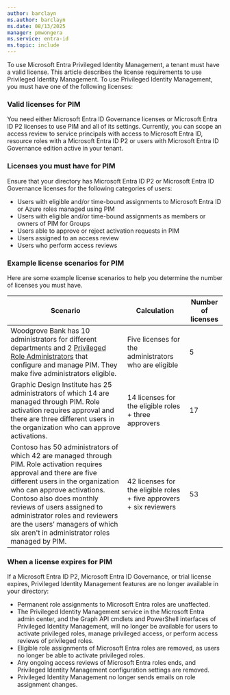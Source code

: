 ```yaml
---
author: barclayn
ms.author: barclayn
ms.date: 08/13/2025
manager: pmwongera
ms.service: entra-id
ms.topic: include
---
```


To use Microsoft Entra Privileged Identity Management, a tenant must have a valid license. This article describes the license requirements to use Privileged Identity Management. To use Privileged Identity Management, you must have one of the following licenses:


### Valid licenses for PIM

You need either Microsoft Entra ID Governance licenses or Microsoft Entra ID P2 licenses to use PIM and all of its settings. Currently, you can scope an access review to service principals with access to Microsoft Entra ID, resource roles with a Microsoft Entra ID P2 or users with Microsoft Entra ID Governance edition active in your tenant. 

### Licenses you must have for PIM

Ensure that your directory has Microsoft Entra ID P2 or Microsoft Entra ID Governance licenses for the following categories of users:

- Users with eligible and/or time-bound assignments to Microsoft Entra ID or Azure roles managed using PIM
- Users with eligible and/or time-bound assignments as members or owners of PIM for Groups
- Users able to approve or reject activation requests in PIM
- Users assigned to an access review
- Users who perform access reviews


### Example license scenarios for PIM

Here are some example license scenarios to help you determine the number of licenses you must have.

| Scenario | Calculation | Number of licenses |
| --- | --- | --- |
| Woodgrove Bank has 10 administrators for different departments and 2 [Privileged Role Administrators](/entra/identity/role-based-access-control/permissions-reference#privileged-role-administrator) that configure and manage PIM. They make five administrators eligible. | Five licenses for the administrators who are eligible | 5 |
| Graphic Design Institute has 25 administrators of which 14 are managed through PIM. Role activation requires approval and there are three different users in the organization who can approve activations. | 14 licenses for the eligible roles + three approvers | 17 |
| Contoso has 50 administrators of which 42 are managed through PIM. Role activation requires approval and there are five different users in the organization who can approve activations. Contoso also does monthly reviews of users assigned to administrator roles and reviewers are the users’ managers of which six aren't in administrator roles managed by PIM. | 42 licenses for the eligible roles + five approvers + six reviewers | 53 |

### When a license expires for PIM

If a Microsoft Entra ID P2, Microsoft Entra ID Governance, or trial license expires, Privileged Identity Management features are no longer available in your directory:

- Permanent role assignments to Microsoft Entra roles are unaffected.
- The Privileged Identity Management service in the Microsoft Entra admin center, and the Graph API cmdlets and PowerShell interfaces of Privileged Identity Management, will no longer be available for users to activate privileged roles, manage privileged access, or perform access reviews of privileged roles.
- Eligible role assignments of Microsoft Entra roles are removed, as users no longer be able to activate privileged roles.
- Any ongoing access reviews of Microsoft Entra roles ends, and Privileged Identity Management configuration settings are removed.
- Privileged Identity Management no longer sends emails on role assignment changes.
